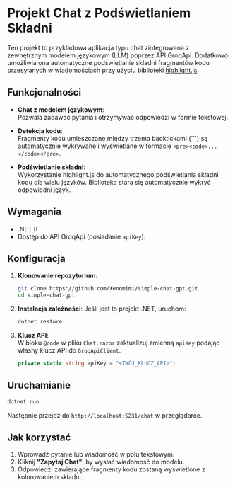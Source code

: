 
# Projekt Chat z Podświetlaniem Składni

Ten projekt to przykładowa aplikacja typu chat zintegrowana z zewnętrznym modelem językowym (LLM) poprzez API GroqApi. Dodatkowo umożliwia ona automatyczne podświetlanie składni fragmentów kodu przesyłanych w wiadomościach przy użyciu biblioteki [highlight.js](https://highlightjs.org/).

## Funkcjonalności

- **Chat z modelem językowym**:  
  Pozwala zadawać pytania i otrzymywać odpowiedzi w formie tekstowej.
  
- **Detekcja kodu**:  
  Fragmenty kodu umieszczane między trzema backtickami (```) są automatycznie wykrywane i wyświetlane w formacie `<pre><code>...</code></pre>`.

- **Podświetlanie składni**:  
  Wykorzystanie highlight.js do automatycznego podświetlania składni kodu dla wielu języków. Biblioteka stara się automatycznie wykryć odpowiedni język.

## Wymagania

- .NET 8
- Dostęp do API GroqApi (posiadanie `apiKey`).

## Konfiguracja

1. **Klonowanie repozytorium**:
   ```bash
   git clone https://github.com/Xenomimi/simple-chat-gpt.git
   cd simple-chat-gpt
   ```

2. **Instalacja zależności**:
   Jeśli jest to projekt .NET, uruchom:
   ```bash
   dotnet restore
   ```

3. **Klucz API**:  
   W bloku `@code` w pliku `Chat.razor` zaktualizuj zmienną `apiKey` podając własny klucz API do `GroqApiClient`.

   ```csharp
   private static string apiKey = "<TWÓJ_KLUCZ_API>";
   ```

## Uruchamianie

```bash
dotnet run
```

Następnie przejdź do `http://localhost:5231/chat` w przeglądarce.

## Jak korzystać

1. Wprowadź pytanie lub wiadomość w polu tekstowym.
2. Kliknij **"Zapytaj Chat"**, by wysłać wiadomość do modelu.
3. Odpowiedzi zawierające fragmenty kodu zostaną wyświetlone z kolorowaniem składni.
